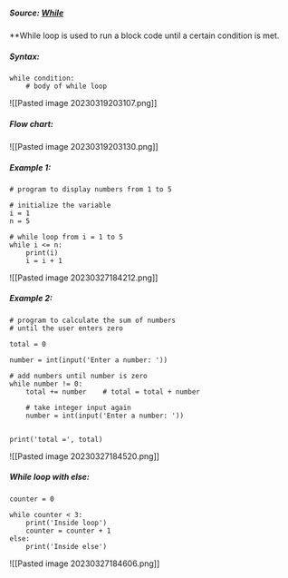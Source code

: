 ##### Source: [While](https://www.programiz.com/python-programming/while-loop)

**While loop is used to run a block code until a certain condition is met.

##### Syntax:

```
while condition:
    # body of while loop
```

![[Pasted image 20230319203107.png]]

##### Flow chart:
![[Pasted image 20230319203130.png]]



##### Example 1:

```
# program to display numbers from 1 to 5

# initialize the variable
i = 1
n = 5

# while loop from i = 1 to 5
while i <= n:
    print(i)
    i = i + 1
```

![[Pasted image 20230327184212.png]]

##### Example 2:

```
# program to calculate the sum of numbers
# until the user enters zero

total = 0

number = int(input('Enter a number: '))

# add numbers until number is zero
while number != 0:
    total += number    # total = total + number
    
    # take integer input again
    number = int(input('Enter a number: '))
    

print('total =', total)
```

![[Pasted image 20230327184520.png]]

##### While loop with else:

```
counter = 0

while counter < 3:
    print('Inside loop')
    counter = counter + 1
else:
    print('Inside else')
```

![[Pasted image 20230327184606.png]]

